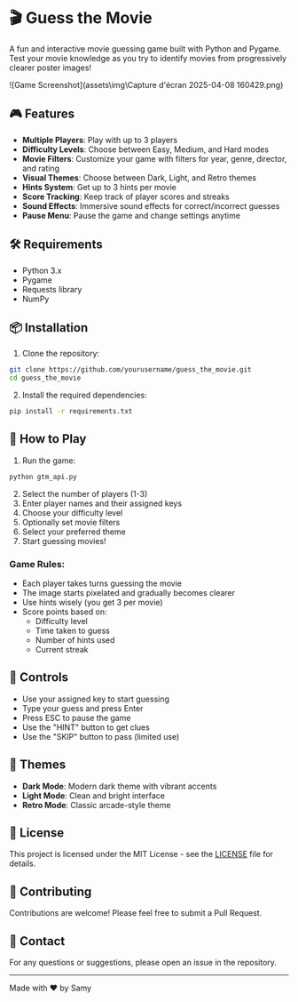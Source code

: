 # 🎬 Guess the Movie

A fun and interactive movie guessing game built with Python and Pygame. Test your movie knowledge as you try to identify movies from progressively clearer poster images!

![Game Screenshot](assets\img\Capture d'écran 2025-04-08 160429.png)

## 🎮 Features

- **Multiple Players**: Play with up to 3 players
- **Difficulty Levels**: Choose between Easy, Medium, and Hard modes
- **Movie Filters**: Customize your game with filters for year, genre, director, and rating
- **Visual Themes**: Choose between Dark, Light, and Retro themes
- **Hints System**: Get up to 3 hints per movie
- **Score Tracking**: Keep track of player scores and streaks
- **Sound Effects**: Immersive sound effects for correct/incorrect guesses
- **Pause Menu**: Pause the game and change settings anytime

## 🛠️ Requirements

- Python 3.x
- Pygame
- Requests library
- NumPy

## 📦 Installation

1. Clone the repository:
```bash
git clone https://github.com/yourusername/guess_the_movie.git
cd guess_the_movie
```

2. Install the required dependencies:
```bash
pip install -r requirements.txt
```

## 🚀 How to Play

1. Run the game:
```bash
python gtm_api.py
```

2. Select the number of players (1-3)
3. Enter player names and their assigned keys
4. Choose your difficulty level
5. Optionally set movie filters
6. Select your preferred theme
7. Start guessing movies!

### Game Rules:
- Each player takes turns guessing the movie
- The image starts pixelated and gradually becomes clearer
- Use hints wisely (you get 3 per movie)
- Score points based on:
  - Difficulty level
  - Time taken to guess
  - Number of hints used
  - Current streak

## 🎯 Controls

- Use your assigned key to start guessing
- Type your guess and press Enter
- Press ESC to pause the game
- Use the "HINT" button to get clues
- Use the "SKIP" button to pass (limited use)

## 🎨 Themes

- **Dark Mode**: Modern dark theme with vibrant accents
- **Light Mode**: Clean and bright interface
- **Retro Mode**: Classic arcade-style theme

## 📝 License

This project is licensed under the MIT License - see the [LICENSE](LICENSE) file for details.

## 🤝 Contributing

Contributions are welcome! Please feel free to submit a Pull Request.

## 📧 Contact

For any questions or suggestions, please open an issue in the repository.

---

Made with ❤️ by Samy
